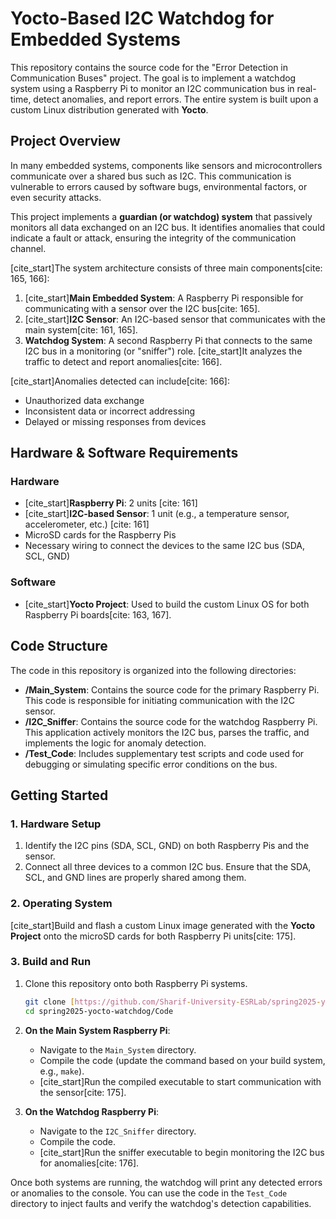 # Yocto-Based I2C Watchdog for Embedded Systems

This repository contains the source code for the "Error Detection in Communication Buses" project. The goal is to implement a watchdog system using a Raspberry Pi to monitor an I2C communication bus in real-time, detect anomalies, and report errors. The entire system is built upon a custom Linux distribution generated with **Yocto**.

## Project Overview

In many embedded systems, components like sensors and microcontrollers communicate over a shared bus such as I2C. This communication is vulnerable to errors caused by software bugs, environmental factors, or even security attacks.

This project implements a **guardian (or watchdog) system** that passively monitors all data exchanged on an I2C bus. It identifies anomalies that could indicate a fault or attack, ensuring the integrity of the communication channel.


[cite_start]The system architecture consists of three main components[cite: 165, 166]:
1.  [cite_start]**Main Embedded System**: A Raspberry Pi responsible for communicating with a sensor over the I2C bus[cite: 165].
2.  [cite_start]**I2C Sensor**: An I2C-based sensor that communicates with the main system[cite: 161, 165].
3.  **Watchdog System**: A second Raspberry Pi that connects to the same I2C bus in a monitoring (or "sniffer") role. [cite_start]It analyzes the traffic to detect and report anomalies[cite: 166].

[cite_start]Anomalies detected can include[cite: 166]:
* Unauthorized data exchange
* Inconsistent data or incorrect addressing
* Delayed or missing responses from devices

## Hardware & Software Requirements

### Hardware
* [cite_start]**Raspberry Pi**: 2 units [cite: 161]
* [cite_start]**I2C-based Sensor**: 1 unit (e.g., a temperature sensor, accelerometer, etc.) [cite: 161]
* MicroSD cards for the Raspberry Pis
* Necessary wiring to connect the devices to the same I2C bus (SDA, SCL, GND)

### Software
* [cite_start]**Yocto Project**: Used to build the custom Linux OS for both Raspberry Pi boards[cite: 163, 167].

## Code Structure

The code in this repository is organized into the following directories:

* **/Main_System**: Contains the source code for the primary Raspberry Pi. This code is responsible for initiating communication with the I2C sensor.
* **/I2C_Sniffer**: Contains the source code for the watchdog Raspberry Pi. This application actively monitors the I2C bus, parses the traffic, and implements the logic for anomaly detection.
* **/Test_Code**: Includes supplementary test scripts and code used for debugging or simulating specific error conditions on the bus.

## Getting Started

### 1. Hardware Setup
1.  Identify the I2C pins (SDA, SCL, GND) on both Raspberry Pis and the sensor.
2.  Connect all three devices to a common I2C bus. Ensure that the SDA, SCL, and GND lines are properly shared among them.

### 2. Operating System
[cite_start]Build and flash a custom Linux image generated with the **Yocto Project** onto the microSD cards for both Raspberry Pi units[cite: 175].

### 3. Build and Run
1.  Clone this repository onto both Raspberry Pi systems.
    ```bash
    git clone [https://github.com/Sharif-University-ESRLab/spring2025-yocto-watchdog.git](https://github.com/Sharif-University-ESRLab/spring2025-yocto-watchdog.git)
    cd spring2025-yocto-watchdog/Code
    ```
2.  **On the Main System Raspberry Pi**:
    * Navigate to the `Main_System` directory.
    * Compile the code (update the command based on your build system, e.g., `make`).
    * [cite_start]Run the compiled executable to start communication with the sensor[cite: 175].

3.  **On the Watchdog Raspberry Pi**:
    * Navigate to the `I2C_Sniffer` directory.
    * Compile the code.
    * [cite_start]Run the sniffer executable to begin monitoring the I2C bus for anomalies[cite: 176].

Once both systems are running, the watchdog will print any detected errors or anomalies to the console. You can use the code in the `Test_Code` directory to inject faults and verify the watchdog's detection capabilities.
